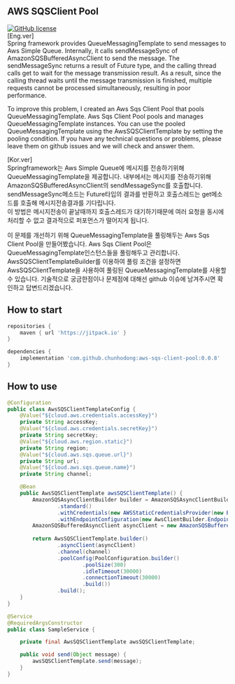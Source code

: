 ## AWS SQSClient Pool
[![GitHub license](https://img.shields.io/badge/License-Apache%202.0-green.svg)](https://github.com/chunhodong/property-breaker/blob/master/License)
<br>
[Eng.ver]
<br>
Spring framework provides QueueMessagingTemplate to send messages to Aws Simple Queue.
Internally, it calls sendMessageSync of AmazonSQSBufferedAsyncClient to send the message.
The sendMessageSync returns a result of Future type, and the calling thread calls get to wait for the message transmission result.
As a result, since the calling thread waits until the message transmission is finished, multiple requests cannot be processed simultaneously, resulting in poor performance.

To improve this problem, I created an Aws Sqs Client Pool that pools QueueMessagingTemplate.
Aws Sqs Client Pool pools and manages QueueMessagingTemplate instances. You can use the pooled QueueMessagingTemplate using the AwsSQSClientTemplate by setting the pooling condition.
If you have any technical questions or problems, please leave them on github issues and we will check and answer them.

[Kor.ver]
<br>
Springframework는 Aws Simple Queue에 메시지를 전송하기위해 QueueMessagingTemplate을 제공합니다. 
내부에서는 메시지를 전송하기위해 AmazonSQSBufferedAsyncClient의 sendMessageSync를 호출합니다.
sendMessageSync메소드는 Future타입의 결과를 반환하고 호출스레드는 get메소드를 호출해 메시지전송결과를 기다립니다.  
이 방법은 메시지전송이 끝날때까지 호출스레드가 대기하기때문에 여러 요청을 동시에 처리할 수 없고 결과적으로 퍼포먼스가 떨어지게 됩니다.

이 문제를 개선하기 위해 QueueMessagingTemplate을 풀링해두는 Aws Sqs Client Pool을 만들어봤습니다.
Aws Sqs Client Pool은 QueueMessagingTemplate인스턴스들을 풀링해두고 관리합니다. AwsSQSClientTemplateBuilder를 이용하여
풀링 조건을 설정하면 AwsSQSClientTemplate을 사용하여 풀링된 QueueMessagingTemplate를 사용할 수 있습니다.
기술적으로 궁금한점이나 문제점에 대해선 github 이슈에 남겨주시면 확인하고 답변드리겠습니다.


## How to start
```groovy
repositories {
    maven { url 'https://jitpack.io' }
}

dependencies {
    implementation 'com.github.chunhodong:aws-sqs-client-pool:0.0.8'
}
```

## How to use
```java
@Configuration
public class AwsSQSClientTemplateConfig {
    @Value("${cloud.aws.credentials.accessKey}")
    private String accessKey;
    @Value("${cloud.aws.credentials.secretKey}")
    private String secretKey;
    @Value("${cloud.aws.region.static}")
    private String region;
    @Value("${cloud.aws.sqs.queue.url}")
    private String url;
    @Value("${cloud.aws.sqs.queue.name}")
    private String channel;

    @Bean
    public AwsSQSClientTemplate awsSQSClientTemplate() {
        AmazonSQSAsyncClientBuilder builder = AmazonSQSAsyncClientBuilder
                .standard()
                .withCredentials(new AWSStaticCredentialsProvider(new BasicAWSCredentials(accessKey, secretKey)))
                .withEndpointConfiguration(new AwsClientBuilder.EndpointConfiguration(url, region));
        AmazonSQSBufferedAsyncClient asyncClient = new AmazonSQSBufferedAsyncClient(builder.build());
        
        return AwsSQSClientTemplate.builder()
                .asyncClient(asyncClient)
                .channel(channel)
                .poolConfig(PoolConfiguration.builder()
                        .poolSize(300)
                        .idleTimeout(30000)
                        .connectionTimeout(30000)
                        .build())
                .build();
    }
}

```

```java
@Service
@RequiredArgsConstructor
public class SampleService {

    private final AwsSQSClientTemplate awsSQSClientTemplate;

    public void send(Object message) {
        awsSQSClientTemplate.send(message);
    }
}
```
